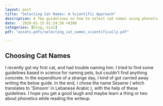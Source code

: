 ```yaml
---
layout: post
title: "Selecting Cat Names: A Scientific Approach"
description: A few guidelines on how to select cat names using phonetic rules, psychology, and a quick auditory analysis.
date:   2020-01-15 01:24:38 +0300
categories: [blog, misc]
pdf: "assets.pdfs/selecting_cat_names_scientifically.pdf"

---
```


## Choosing Cat Names

I recently got my first cat, and had trouble naming him. I tried to find some guidelines based in science for naming pets, but couldn't find anything concrete. In the expenditure of a strange day, I kind of got carried away writing the below guide. In the end, I chose the name Sesame ( which translates to 'Simsom' in Lebanese Arabic ), with the help of these guidelines. I hope you get a good laugh and maybe learn a thing or two about phonetics while reading the writeup.